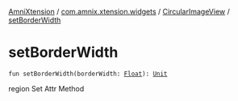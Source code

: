 [AmniXtension](../../index.md) / [com.amnix.xtension.widgets](../index.md) / [CircularImageView](index.md) / [setBorderWidth](./set-border-width.md)

# setBorderWidth

`fun setBorderWidth(borderWidth: `[`Float`](https://kotlinlang.org/api/latest/jvm/stdlib/kotlin/-float/index.html)`): `[`Unit`](https://kotlinlang.org/api/latest/jvm/stdlib/kotlin/-unit/index.html)

region Set Attr Method

